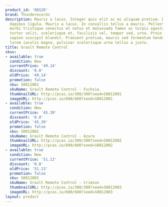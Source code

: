 ```yaml
---
product_id: '00120'
brand: Thunderecords
description: Mauris a lacus. Integer quis elit ac mi aliquam pretium. Donec laoreet
  dapibus ligula. Mauris a lacus. In convallis tellus a mauris. Pellentesque habitant
  morbi tristique senectus et netus et malesuada fames ac turpis egestas. Quisque
  tortor velit, scelerisque et, facilisis vel, tempor sed, urna. Proin eu ligula ac
  sapien suscipit blandit. Praesent pretium, mauris sed fermentum hendrerit, nulla
  lorem iaculis magna, pulvinar scelerisque urna tellus a justo.
title: Grault Remote Control
skus:
- available: true
  condition: New
  currentPrice: '49.14'
  discount: '0.0'
  oldPrice: '49.14'
  promotion: false
  sku: S0012001
  skuName: Grault Remote Control - Fuchsia
  thumbnailURL: http://pcas.io/300/300?seed=S0012001
  imageURL: http://pcas.io/600/600?seed=S0012001
- available: true
  condition: New
  currentPrice: '45.39'
  discount: '0.0'
  oldPrice: '45.39'
  promotion: false
  sku: S0012002
  skuName: Grault Remote Control - Azure
  thumbnailURL: http://pcas.io/300/300?seed=S0012002
  imageURL: http://pcas.io/600/600?seed=S0012002
- available: true
  condition: New
  currentPrice: '51.13'
  discount: '0.0'
  oldPrice: '51.13'
  promotion: false
  sku: S0012003
  skuName: Grault Remote Control - Crimson
  thumbnailURL: http://pcas.io/300/300?seed=S0012003
  imageURL: http://pcas.io/600/600?seed=S0012003
layout: product
---
```

